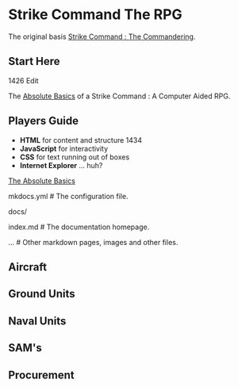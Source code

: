 
# Strike Command The RPG

  

The original basis [Strike Command : The Commandering](https://forums.somethingawful.com/showthread.php?threadid=3815107&userid=0&perpage=40&highlight=strike%20command&pagenumber=1).

  

## Start Here

1426 Edit

  

The [Absolute Basics](absolutebasics.md) of a Strike Command : A Computer Aided RPG.  

  

## Players Guide

<div class="grid cards" markdown>

- __HTML__ for content and structure 1434
- __JavaScript__ for interactivity
- __CSS__ for text running out of boxes
- __Internet Explorer__ ... huh?

</div>

  

[The Absolute Basics](absolutebasics.md)

  

mkdocs.yml # The configuration file.

docs/

index.md # The documentation homepage.

... # Other markdown pages, images and other files.

  

## Aircraft

  

## Ground Units

  

## Naval Units

  

## SAM's

  

## Procurement